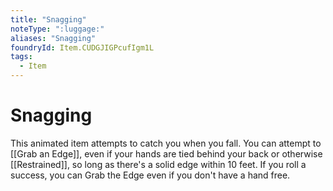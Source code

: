 ```yaml
---
title: "Snagging"
noteType: ":luggage:"
aliases: "Snagging"
foundryId: Item.CUDGJIGPcufIgm1L
tags:
  - Item
---
```


# Snagging

This animated item attempts to catch you when you fall. You can attempt to [[Grab an Edge]], even if your hands are tied behind your back or otherwise [[Restrained]], so long as there's a solid edge within 10 feet. If you roll a success, you can Grab the Edge even if you don't have a hand free.
